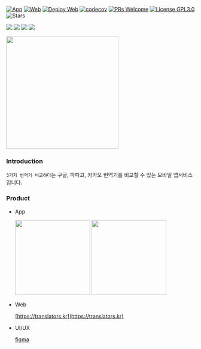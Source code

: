 [![App](https://github.com/krtk-dev/translators/actions/workflows/ci-app.yml/badge.svg)](https://github.com/krtk-dev/translators/actions/workflows/ci-app.yml)
[![Web](https://github.com/krtk-dev/translators/actions/workflows/ci-web.yml/badge.svg)](https://github.com/krtk-dev/translators/actions/workflows/ci-web.yml)
[![Deploy Web](https://github.com/krtk-dev/translators/actions/workflows/cd-web.yml/badge.svg)](https://github.com/krtk-dev/translators/actions/workflows/cd-web.yml)
[![codecov](https://codecov.io/gh/krtk-dev/translators/branch/main/graph/badge.svg)](https://codecov.io/gh/krtk-dev/translators)
[![PRs Welcome](https://img.shields.io/badge/PRs-welcome-brightgreen.svg?style=flat-square)](CONTRIBUTING.md)
[![License GPL3.0](https://img.shields.io/github/license/krtk-dev/translators?style=plat)](LICENSE)
![Stars](https://img.shields.io/github/stars/krtk-dev/translators?style=social)


<img src="https://img.shields.io/badge/React-222222?style=for-the-badge&logo=React&logoColor=#61DAFB"> <img src="https://img.shields.io/badge/ReactNative-222222?style=for-the-badge&logo=React&logoColor=#61DAFB"> <img src="https://img.shields.io/badge/Typescript-222222?style=for-the-badge&logo=Typescript&logoColor=#3178C6"> <img src="https://img.shields.io/badge/Jest-222222?style=for-the-badge&logo=Jest&logoColor=#C21325">

<img width="300" src="https://user-images.githubusercontent.com/48207131/154833198-8823ffe7-294d-4c11-a63a-c7209e5aece1.gif">

### Introduction

`3가지 번역기 비교하다`는 구글, 파파고, 카카오 번역기를 비교할 수 있는 모바일 앱서비스 입니다.

### Product
- App

  <a href="https://apps.apple.com/app/id1611097883"><img src="https://user-images.githubusercontent.com/27461460/77502559-8c8a8d80-6e9e-11ea-9f8e-0f58c704eed6.png" width="200"/></a> <a href="https://play.google.com/store/apps/details?id=com.koreanthinker.translators"><img src="https://user-images.githubusercontent.com/27461460/77502571-90b6ab00-6e9e-11ea-9e93-235a319ebb41.png" width="200"/></a>

- Web

  [https://translators.kr](https://translators.kr)
- UI/UX

  [figma](https://www.figma.com/file/iEKYQOU8kCFyLE8voCKOCY/Translators?node-id=0%3A1)
